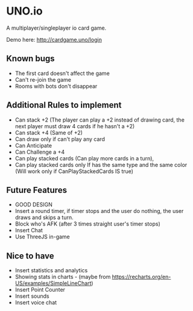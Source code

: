 # UNO.io
A multiplayer/singleplayer io card game.

Demo here: http://cardgame.uno/login

## Known bugs
- The first card doesn't affect the game
- Can't re-join the game
- Rooms with bots don't disappear

## Additional Rules to implement
  - Can stack +2 (The player can play a +2 instead of drawing card, the next player must draw 4 cards if he hasn't a +2)
  - Can stack +4 (Same of +2)
  - Can draw only if can't play any card
  - Can Anticipate
  - Can Challenge a +4
  - Can play stacked cards (Can play more cards in a turn),
  - Can play stacked cards only If has the same type and the same color (Will work only if CanPlayStackedCards IS true)

## Future Features
- GOOD DESIGN
- Insert a round timer, if timer stops and the user do nothing, the user draws and skips a turn.
- Block who's AFK (after 3 times straight user's timer stops)
- Insert Chat
- Use ThreeJS in-game

## Nice to have
- Insert statistics and analytics
- Showing stats in charts - (maybe from https://recharts.org/en-US/examples/SimpleLineChart)
- Insert Point Counter
- Insert sounds
- Insert voice chat

